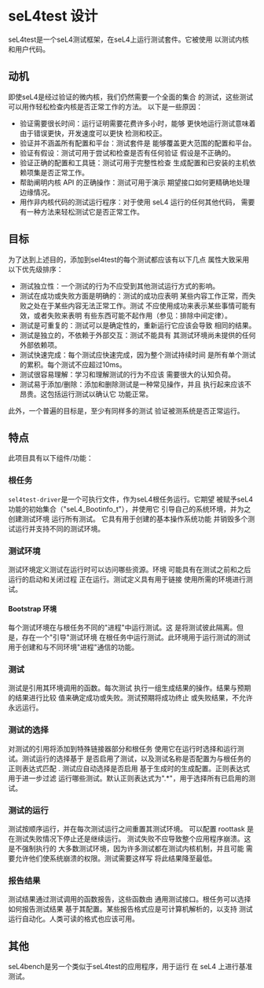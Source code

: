 
# seL4test 设计

seL4test是一个seL4测试框架，在seL4上运行测试套件。它被使用
以测试内核和用户代码。

## 动机

即使seL4是经过验证的微内核，我们仍然需要一个全面的集合
的测试，这些测试可以用作轻松检查内核是否正常工作的方法。
以下是一些原因：

- 验证需要很长时间：运行证明需要花费许多小时，能够
  更快地运行测试意味着由于错误更快，开发速度可以更快
  检测和校正。
- 验证并不涵盖所有配置和平台：测试套件是
  能够覆盖更大范围的配置和平台。
- 验证有假设：测试可用于尝试和检查是否有任何验证
  假设是不正确的。
- 验证正确的配置和工具链：测试可用于完整性检查
  生成配置和已安装的主机依赖项集是否正常工作。
- 帮助阐明内核 API 的正确操作：测试可用于演示
  期望接口如何更精确地处理边缘情况。
- 用作非内核代码的测试运行程序：对于使用 seL4 运行的任何其他代码，
  需要有一种方法来轻松测试它是否正常工作。


## 目标

为了达到上述目的，添加到sel4test的每个测试都应该有以下几点
属性大致采用以下优先级排序：
- 测试独立性：一个测试的行为不应受到其他测试运行方式的影响。
- 测试在成功或失败方面是明确的：测试的成功应表明
  某些内容工作正常，而失败之处在于某些内容无法正常工作。测试
  不应使用成功来表示某些事情可能有效，或者失败来表明
  有些东西可能不起作用（参见：排除中间定律）。
- 测试是可重复的：测试可以是确定性的，重新运行它应该会导致
  相同的结果。
- 测试是独立的，不依赖于外部交互：测试不能具有
  其测试环境尚未提供的任何外部依赖项。
- 测试快速完成：每个测试应快速完成，因为整个测试持续时间
  是所有单个测试的累积。每个测试不应超过10ms。
- 测试很容易理解：学习和理解测试的行为不应该
  需要很大的认知负荷。
- 测试易于添加/删除：添加和删除测试是一种常见操作，并且
  执行起来应该不昂贵。这包括运行测试以确认它
  功能正常。

此外，一个普遍的目标是，至少有同样多的测试
验证被测系统是否正常运行。


## 特点

此项目具有以下组件/功能：

### 根任务

`sel4test-driver`是一个可执行文件，作为seL4根任务运行。它期望
被赋予seL4功能的初始集合（"seL4_Bootinfo_t"），并使用它
引导自己的系统环境，并为之创建测试环境
运行所有测试。 它具有用于创建的基本操作系统功能
并销毁多个测试运行并支持不同的测试环境。

### 测试环境

测试环境定义测试在运行时可以访问哪些资源。环境
可能具有在测试之前和之后运行的启动和关闭过程
正在运行。测试定义具有用于链接
使用所需的环境进行测试。

#### Bootstrap 环境

每个测试环境在与根任务不同的"进程"中运行测试。这
是将测试彼此隔离。但是，存在一个"引导"测试环境
在根任务中运行测试。此环境用于运行测试的测试
用于创建和与不同环境"进程"通信的功能。


### 测试

测试是引用其环境调用的函数。每次测试
执行一组生成结果的操作。结果与预期的结果进行比较
值来确定成功或失败。测试预期将成功终止
或失败结果，不允许永远运行。

### 测试的选择

对测试的引用将添加到特殊链接器部分和根任务
使用它在运行时选择和运行测试。测试运行的选择基于
是否启用了测试，以及测试名称是否配置为与根任务的正则表达式匹配
. 测试应自动选择是否启用
基于生成时的生成配置。正则表达式用于进一步过滤
运行哪些测试。默认正则表达式为".*"，用于选择所有已启用的测试。

### 测试的运行

测试按顺序运行，并在每次测试运行之间重置其测试环境。
可以配置 roottask 是在测试失败情况下停止还是继续运行。
测试失败不应导致整个应用程序崩溃。这是不强制执行的
大多数测试环境，因为许多测试都在测试内核机制，并且可能
需要允许他们使系统崩溃的权限。测试需要这样写
将此结果降至最低。

### 报告结果

测试结果通过测试调用的函数报告，这些函数由
通用测试接口。根任务可以选择如何报告测试结果
基于其配置。某些报告格式应是可计算机解析的，以支持
测试运行自动化。人类可读的格式也应该可用。

## 其他

seL4bench是另一个类似于seL4test的应用程序，用于运行
在 seL4 上进行基准测试。
